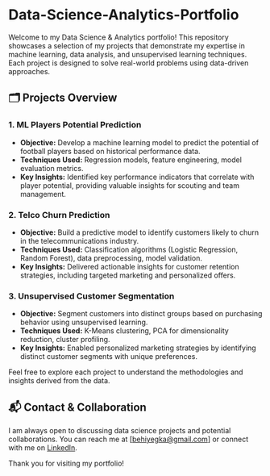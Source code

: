 # Data-Science-Analytics-Portfolio

Welcome to my Data Science & Analytics portfolio! This repository showcases a selection of my projects that demonstrate my expertise in machine learning, data analysis, and unsupervised learning techniques. Each project is designed to solve real-world problems using data-driven approaches.

## 🗂️ Projects Overview

### 1. **ML Players Potential Prediction**
- **Objective:** Develop a machine learning model to predict the potential of football players based on historical performance data.
- **Techniques Used:** Regression models, feature engineering, model evaluation metrics.
- **Key Insights:** Identified key performance indicators that correlate with player potential, providing valuable insights for scouting and team management.

### 2. **Telco Churn Prediction**
- **Objective:** Build a predictive model to identify customers likely to churn in the telecommunications industry.
- **Techniques Used:** Classification algorithms (Logistic Regression, Random Forest), data preprocessing, model validation.
- **Key Insights:** Delivered actionable insights for customer retention strategies, including targeted marketing and personalized offers.

### 3. **Unsupervised Customer Segmentation**
- **Objective:** Segment customers into distinct groups based on purchasing behavior using unsupervised learning.
- **Techniques Used:** K-Means clustering, PCA for dimensionality reduction, cluster profiling.
- **Key Insights:** Enabled personalized marketing strategies by identifying distinct customer segments with unique preferences.


Feel free to explore each project to understand the methodologies and insights derived from the data.

## 📬 Contact & Collaboration

I am always open to discussing data science projects and potential collaborations. You can reach me at [behiyegka@gmail.com] or connect with me on [LinkedIn](www.linkedin.com/in/behiye-koenig).

Thank you for visiting my portfolio!
